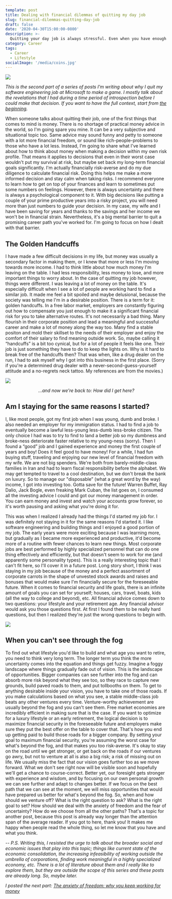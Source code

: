 ```yaml
---
template: post
title: Dealing with financial dilemmas of quitting my day job
slug: financial-dilemmas-quitting-day-job
draft: false
date: '2020-04-30T15:00:00-0800'
description: >-
  Quitting your day job is always stressful. Even when you have enough savings, it's a big risk on your time and career. You feel like you're leaving a lot of money on the table. Some call it The Golden Handcuffs. I had to change my mindset about money and career before I could break free of the handcuffs.
category: Career
tags:
  - Career
  - Lifestyle
socialImage: '/media/coins.jpg'
---
```

![](/media/coins.jpg)

*This is the second part of a series of posts I'm writing about why I quit my software engineering job at Microsoft to make a game. I mostly talk about the revelations that I had during a time period of introspection before I could make that decision. If you want to have the full context, start from [the beginning](/why-I-quit-my-job).*

When someone talks about quitting their job, one of the first things that comes to mind is money. There is no shortage of practical money advice in the world, so I'm going spare you mine. It can be a very subjective and situational topic too. Same advice may sound funny and petty to someone with a lot more financial freedom, or sound like rich-people-problems to those who have a lot less. Instead, I'm going to share what I've learned about how to think about money when making a decision within my own risk profile. That means it applies to decisions that even in their worst case wouldn't put my survival at risk, but maybe set back my long-term financial goals significantly. I'm actually financially risk-averse and do my due diligence to calculate financial risk. Doing this helps me make a more informed decision and stay calm when taking risks. I recommend everyone to learn how to get on top of your finances and learn to sometimes put some numbers on feelings. However, there is always uncertainty and there is always a psychological component to it. With big decisions like putting a couple of your prime productive years into a risky project, you will need more than just numbers to guide your decision. In my case, my wife and I have been saving for years and thanks to the savings and her income we won't be in financial strain. Nevertheless, it's a big mental barrier to quit a promising career path you've worked for. I'm going to focus on how I dealt with that barrier.

## The Golden Handcuffs
I have made a few difficult decisions in my life, but money was usually a secondary factor in making them, or I knew that more or less I'm moving towards more income. I had to think little about how much money I'm leaving on the table. I had less responsibility, less money to lose, and more important things to worry about. In the case of quitting my job however, things were different. I was leaving a lot of money on the table. It's especially difficult when I see a lot of people are working hard to find a similar job. It made me feel a bit spoiled and maybe delusional, because the society was telling me I'm in a desirable position. There is a term for it: golden handcuffs. In a free labor market, employers are constantly figuring out how to compensate you just enough to make it a significant financial risk for you to take alternative routes. It's not necessarily a bad thing. Many flourish in their corporate position and lead a meaningful and successful career and make a lot of money along the way too. Many find a stable positon and mold their skillset to the needs of their employer and enjoy the comfort of their salary to find meaning outside work. So, maybe calling it “handcuffs” is a bit too cynical, but for a lot of people it feels like one. Their job is just something they have to do to keep the lights on. Why is it hard to break free of the handcuffs then? That was when, like a drug dealer on the run, I had to ask myself why I got into this business in the first place. (Sorry if you're a determined drug dealer with a never-second-guess-yourself attitude and a no-regrets neck tattoo. My references are from the movies.)

![](/media/how-did-i-get-here.jpg)
*<div style="text-align: center;">...and now we're back to: How did I get here?</div>*

## Am I staying for the same reasons I started?
I, like most people, got my first job when I was young, dumb and broke. I also needed an employer for my immigration status. I had to find a job to eventually become a lawful less-young less-dumb less-broke citizen. The only choice I had was to try to find to land a better job so my dumbness and broke-ness deteriorate faster relative to my young-ness (sorry). Then I found a “good” job and I gained experience and money the first couple of years and boy! Does it feel good to have money! For a while, I had fun buying stuff, traveling and enjoying our new level of financial freedom with my wife. We are not big spenders. We're both from barely-middle-class families in Iran and had to learn fiscal responsibility before the alphabet. We may get tempted to travel to a cool destination, but we don't break the bank on luxury. So to manage our "disposable” (what a great word by the way) income, I got into investing too. Gotta save for the future! Warren Buffet, Ray Dalio, Jack Bogle, even freaking Mark Cuban, the list goes on, I consumed all the investing advice I could and got our money management in order. You can earn money and invest and watch your accounts grow forever, so it's worth pausing and asking what you're doing it for.

This was when I realized I already had the things I'd started my job for. I was definitely not staying in it for the same reasons I'd started it. I like software engineering and building things and I enjoyed a good portion of my job. The early years were more exciting because I was learning more, but gradually as I became more experienced and productive, it'd become more of a routine with fewer chances to learn new things. Most corporate jobs are best performed by highly specialized personnel that can do one thing effectively and efficiently, but that doesn't seem to work for me (and apparently some personality types). This is a really interesting topic that I can't fit here, so I'll cover it in a future post. Long story short, I think I was staying in my job because of the money and a perfect assortment of corporate carrots in the shape of unvested stock awards and raises and bonuses that would make sure I'm financially secure for the foreseeable future. When it comes to financial security and life goals, there is an infinite amount of goals you can set for yourself; houses, cars, travel, boats, kids (all the way to college and beyond), etc. All financial advice comes down to two questions: your lifestyle and your retirement age. Any financial advisor would ask you those questions first. At first I found them to be really hard questions, but then I realized they're just the wrong questions to begin with.

![](/media/foggy-road.jpg)

## When you can't see through the fog
To find out what lifestyle you'd like to build and what age you want to retire, you need to think very long term. The longer term you think the more uncertainty comes into the equation and things get fuzzy. Imagine a foggy landscape where things gradually fade out of vision. This is the landscape of opportunities. Bigger companies can see further into the fog and can absorb more risk beyond what they see too, so they race to capture new grounds, build paved roads to them, and put tollbooths on them. To get to anything desirable inside your vision, you have to take one of those roads. If you make calculations based on what you see, a stable middle-class job beats any other ventures every time. Venture-worthy achievement are usually beyond the fog and you can't see them. Free market economies are incredibly efficient in making sure that is the case. If you want to optimize for a luxury lifestyle or an early retirement, the logical decision is to maximize financial security in the foreseeable future and employers make sure they put the best offer on the table to cover that. That's how you end up getting paid to build those roads for a bigger company. By setting your goal to maximum financial security, you're assuming the worst case for what's beyond the fog, and that makes you too risk-averse. It's okay to stay on the road until we get stronger, or get back on the roads if our ventures go awry, but not to venture at all is also a big risk; a risk of missing out on life. We usually miss the fact that our vision goes further too as we move forward. What we don't see right now will be visible soon and hopefully we'll get a chance to course-correct. Better yet, our foresight gets stronger with experience and wisdom, and by focusing on our own personal growth we can see further and adapt to changes better. If we focus on the best path that we can see at the moment, we will miss opportunities that would have prepared us better for what's beyond the fog. So, when and how should we venture off? What is the right question to ask? What is the right goal to set? How should we deal with the anxiety of freedom and the fear of uncertainty? How do we choose from all the other paths? That's a topic for another post, because this post is already way longer than the attention span of the average reader. If you got to here, thank you! It makes me happy when people read the whole thing, so let me know that you have and what you think.

--
*P.S. Writing this, I resisted the urge to talk about the broader social and economic issues that play into this topic; things like current state of the economic consolidation, the increasing infeasibility of working outside the umbrella of corporations, finding work meaningful in a highly specialized economy, etc. There is a lot of literature about them and I really like to explore them, but they are outside the scope of this series and these posts are already long. So, maybe later.*

*I posted the next part: [The anxiety of freedom: why you keep working for money](/anxiety-of-freedom)*
